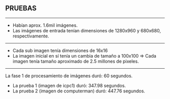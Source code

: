 ## PRUEBAS
----------------
* Habían aprox. 1.6mil imágenes.
* Las imágenes de entrada tenían dimensiones de 1280x960 y 680x680, respectivamente.
----------------
* Cada sub imagen tenía dimensiones de 16x16
* La imagen inicial en sí tenía un cambia de tamaño a 100x100
=> Cada imagen tenía tamaño aproximado de 2.5 millones de pixeles.
----------------
La fase 1 de procesamiento de imágenes duró: 60 segundos.

* La prueba 1 (imagen de icpc1) duró: 347.98 segundos.
* La prueba 2 (imagen de computerman) duró: 447.76 segundos.
